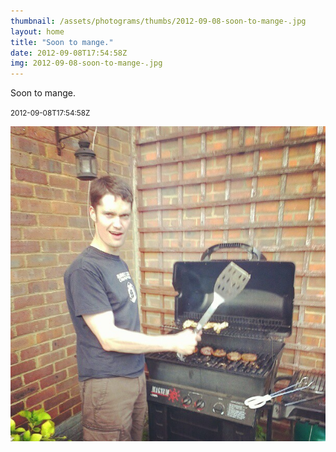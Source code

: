 ```yaml
---
thumbnail: /assets/photograms/thumbs/2012-09-08-soon-to-mange-.jpg
layout: home
title: "Soon to mange."
date: 2012-09-08T17:54:58Z
img: 2012-09-08-soon-to-mange-.jpg
---
```


Soon to mange.

<small>2012-09-08T17:54:58Z</small>

![Soon to mange.](/assets/photograms/original/2012-09-08-soon-to-mange-.jpg)

